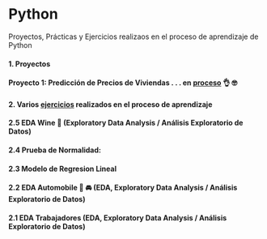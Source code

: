 # Python
 Proyectos, Prácticas y Ejercicios realizaos en el proceso de aprendizaje de Python 

#### 1. Proyectos


#### Proyecto 1: Predicción de Precios de Viviendas . . . en [proceso](https://github.com/EvelynOr/Python/tree/main/1.%20Proyectos/1.%20House%20Price%20Prediction) 👌 🤓





#### 2. Varios [ejercicios](https://github.com/EvelynOr/Python/tree/main/2.%20Pr%C3%A1cticas) realizados en el proceso de aprendizaje 



#### 2.5 EDA Wine 🍷 (Exploratory Data Analysis / Análisis Exploratorio de Datos)

#### 2.4 Prueba de Normalidad: 

#### 2.3 Modelo de Regresion Lineal

#### 2.2 EDA Automobile 🚗 🚘 (EDA, Exploratory Data Analysis / Análisis Exploratorio de Datos)

#### 2.1 EDA Trabajadores (EDA, Exploratory Data Analysis / Análisis Exploratorio de Datos)
